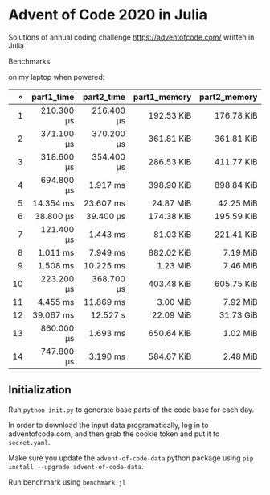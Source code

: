 # Advent of Code 2020 in Julia

Solutions of annual coding challenge https://adventofcode.com/ written in Julia.

Benchmarks

on my laptop when powered:

|   ∘ | part1_time | part2_time | part1_memory | part2_memory |
| ---:| ----------:| ----------:| ------------:| ------------:|
|   1 | 210.300 μs | 216.400 μs |   192.53 KiB |   176.78 KiB |
|   2 | 371.100 μs | 370.200 μs |   361.81 KiB |   361.81 KiB |
|   3 | 318.600 μs | 354.400 μs |   286.53 KiB |   411.77 KiB |
|   4 | 694.800 μs |   1.917 ms |   398.90 KiB |   898.84 KiB |
|   5 |  14.354 ms |  23.607 ms |    24.87 MiB |    42.25 MiB |
|   6 |  38.800 μs |  39.400 μs |   174.38 KiB |   195.59 KiB |
|   7 | 121.400 μs |   1.443 ms |    81.03 KiB |   221.41 KiB |
|   8 |   1.011 ms |   7.949 ms |   882.02 KiB |     7.19 MiB |
|   9 |   1.508 ms |  10.225 ms |     1.23 MiB |     7.46 MiB |
|  10 | 223.200 μs | 368.700 μs |   403.48 KiB |   605.75 KiB |
|  11 |   4.455 ms |  11.869 ms |     3.00 MiB |     7.92 MiB |
|  12 |  39.067 ms |   12.527 s |    22.09 MiB |    31.73 GiB |
|  13 | 860.000 μs |   1.693 ms |   650.64 KiB |     1.02 MiB |
|  14 | 747.800 μs |   3.190 ms |   584.67 KiB |     2.48 MiB |

## Initialization

Run `python init.py` to generate base parts of the code base for each day.

In order to download the input data programatically, log in to adventofcode.com, and then grab the cookie token and put it to `secret.yaml`.

Make sure you update the `advent-of-code-data` python package using `pip install --upgrade advent-of-code-data`.

Run benchmark using `benchmark.jl`
